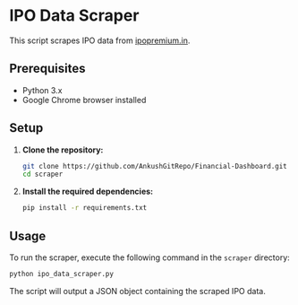 # IPO Data Scraper

This script scrapes IPO data from [ipopremium.in](https://ipopremium.in/).

## Prerequisites

- Python 3.x
- Google Chrome browser installed

## Setup

1.  **Clone the repository:**

    ```bash
    git clone https://github.com/AnkushGitRepo/Financial-Dashboard.git
    cd scraper
    ```

2.  **Install the required dependencies:**

    ```bash
    pip install -r requirements.txt
    ```

## Usage

To run the scraper, execute the following command in the `scraper` directory:

```bash
python ipo_data_scraper.py
```

The script will output a JSON object containing the scraped IPO data.